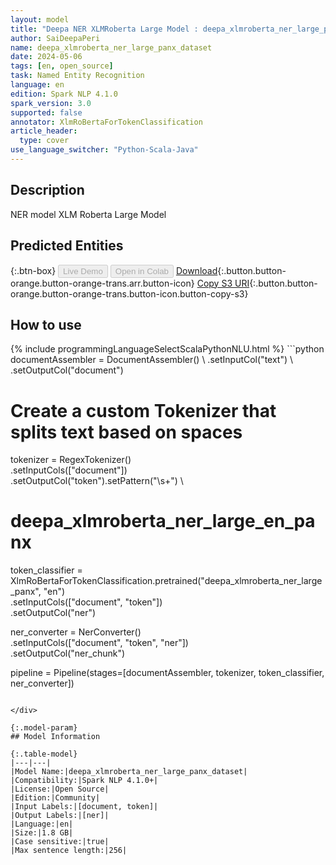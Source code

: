 ```yaml
---
layout: model
title: "Deepa NER XLMRoberta Large Model : deepa_xlmroberta_ner_large_panx"
author: SaiDeepaPeri
name: deepa_xlmroberta_ner_large_panx_dataset
date: 2024-05-06
tags: [en, open_source]
task: Named Entity Recognition
language: en
edition: Spark NLP 4.1.0
spark_version: 3.0
supported: false
annotator: XlmRoBertaForTokenClassification
article_header:
  type: cover
use_language_switcher: "Python-Scala-Java"
---
```


## Description

NER model  XLM Roberta Large Model

## Predicted Entities



{:.btn-box}
<button class="button button-orange" disabled>Live Demo</button>
<button class="button button-orange" disabled>Open in Colab</button>
[Download](https://s3.amazonaws.com/community.johnsnowlabs.com/SaiDeepaPeri/deepa_xlmroberta_ner_large_panx_dataset_en_4.1.0_3.0_1715028210601.zip){:.button.button-orange.button-orange-trans.arr.button-icon}
[Copy S3 URI](s3://community.johnsnowlabs.com/SaiDeepaPeri/deepa_xlmroberta_ner_large_panx_dataset_en_4.1.0_3.0_1715028210601.zip){:.button.button-orange.button-orange-trans.button-icon.button-copy-s3}

## How to use



<div class="tabs-box" markdown="1">
{% include programmingLanguageSelectScalaPythonNLU.html %}
```python
documentAssembler = DocumentAssembler() \
    .setInputCol("text") \
    .setOutputCol("document")

# Create a custom Tokenizer that splits text based on spaces
tokenizer = RegexTokenizer() \
    .setInputCols(["document"]) \
    .setOutputCol("token").setPattern("\\s+") \

# deepa_xlmroberta_ner_large_en_panx
token_classifier = XlmRoBertaForTokenClassification.pretrained("deepa_xlmroberta_ner_large_panx", "en") \
    .setInputCols(["document", "token"]) \
    .setOutputCol("ner")

ner_converter = NerConverter() \
    .setInputCols(["document", "token", "ner"]) \
    .setOutputCol("ner_chunk")

pipeline = Pipeline(stages=[documentAssembler, tokenizer, token_classifier, ner_converter])

```

</div>

{:.model-param}
## Model Information

{:.table-model}
|---|---|
|Model Name:|deepa_xlmroberta_ner_large_panx_dataset|
|Compatibility:|Spark NLP 4.1.0+|
|License:|Open Source|
|Edition:|Community|
|Input Labels:|[document, token]|
|Output Labels:|[ner]|
|Language:|en|
|Size:|1.8 GB|
|Case sensitive:|true|
|Max sentence length:|256|